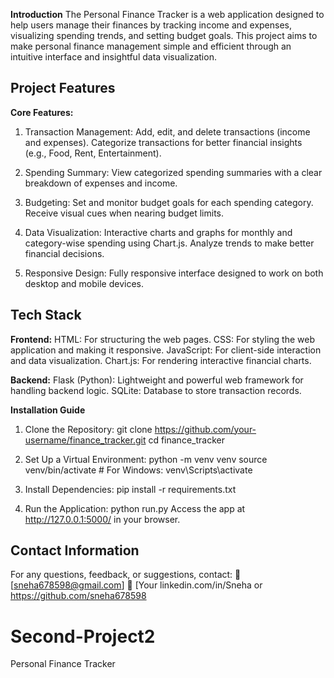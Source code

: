 
**Introduction**
The Personal Finance Tracker is a web application designed to help users manage their finances by tracking income and expenses, visualizing spending trends, and setting budget goals. This project aims to make personal finance management simple and efficient through an intuitive interface and insightful data visualization.

## Project Features

**Core Features:**

1. Transaction Management:
Add, edit, and delete transactions (income and expenses).
Categorize transactions for better financial insights (e.g., Food, Rent, Entertainment).

2. Spending Summary:
View categorized spending summaries with a clear breakdown of expenses and income.

3. Budgeting:
Set and monitor budget goals for each spending category.
Receive visual cues when nearing budget limits.

4. Data Visualization:
Interactive charts and graphs for monthly and category-wise spending using Chart.js.
Analyze trends to make better financial decisions.

5. Responsive Design:
Fully responsive interface designed to work on both desktop and mobile devices.

## Tech Stack

**Frontend:**
HTML: For structuring the web pages.
CSS: For styling the web application and making it responsive.
JavaScript: For client-side interaction and data visualization.
Chart.js: For rendering interactive financial charts.

**Backend:**
Flask (Python): Lightweight and powerful web framework for handling backend logic.
SQLite: Database to store transaction records.


**Installation Guide**
1. Clone the Repository:
 git clone https://github.com/your-username/finance_tracker.git
cd finance_tracker

2. Set Up a Virtual Environment:
 python -m venv venv
source venv/bin/activate   # For Windows: venv\Scripts\activate

3. Install Dependencies:
pip install -r requirements.txt

4. Run the Application:
python run.py
Access the app at http://127.0.0.1:5000/ in your browser.


## Contact Information
For any questions, feedback, or suggestions, contact:
📧 [sneha678598@gmail.com]
💼 [Your linkedin.com/in/Sneha or https://github.com/sneha678598 
# Second-Project2
Personal Finance Tracker
